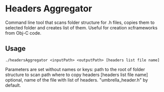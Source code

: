 # Headers Aggregator

Command line tool that scans folder structure for .h files, copies them to selected folder and creates list of them. Useful for creation xcframeworks from Obj-C code.

## Usage
```
./headersAggregator <inputPath> <outputPath> [headers list file name]
```

Parameters are set without names or keys:
<inputPath> path to the root of folder structure to scan
<outputPath> path where to copy headers
[headers list file name] optional, name of the file with list of headers. "umbrella_header.h" by default.
